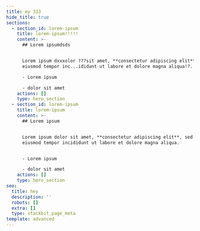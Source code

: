 ```yaml
---
title: my 333
hide_title: true
sections:
  - section_id: lorem-ipsum
    title: lorem-ipsum!!!!!
    content: >-
      ## Lorem ipsumdsds


      Lorem ipsum dxxxolor ???sit amet, **consectetur adipiscing elit**, sed do
      eiusmod tempor inc...ididunt ut labore et dolore magna aliqua!?...

      - Lorem ipsum

      - dolor sit amet
    actions: []
    type: hero_section
  - section_id: lorem-ipsum
    title: lorem-ipsum
    content: >-
      ## Lorem ipsum


      Lorem ipsum dolor sit amet, **consectetur adipiscing elit**, sed do
      eiusmod tempor incididunt ut labore et dolore magna aliqua.


      - Lorem ipsum

      - dolor sit amet
    actions: []
    type: hero_section
seo:
  title: hey
  description: ''
  robots: []
  extra: []
  type: stackbit_page_meta
template: advanced
---
```

